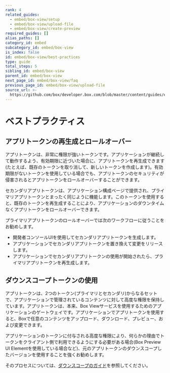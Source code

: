 ```yaml
---
rank: 4
related_guides:
  - embed/box-view/setup
  - embed/box-view/upload-file
  - embed/box-view/create-preview
required_guides: []
alias_paths: []
category_id: embed
subcategory_id: embed/box-view
is_index: false
id: embed/box-view/best-practices
type: guide
total_steps: 5
sibling_id: embed/box-view
parent_id: embed/box-view
next_page_id: embed/box-view/faq
previous_page_id: embed/box-view/upload-file
source_url: >-
  https://github.com/box/developer.box.com/blob/master/content/guides/embed/box-view/best-practices.md
---
```

# ベストプラクティス

## アプリトークンの再生成とロールオーバー

アプリトークンは、非常に権限が強いトークンです。アプリケーションが継続して動作するよう、有効期限に近づいた場合に、アプリトークンを再生成できます(たとえば、既存のトークンを取り消して、新しいトークンを作成します)。有効期限がないトークンを使用している場合でも、アプリトークンのセキュリティが侵害されるとアプリトークンをロールオーバーすることができます。

セカンダリアプリトークンは、アプリケーション構成ページで提供され、プライマリアプリトークンとまったく同じように機能します。このトークンを使用すると、既存のトークンを再生成することにより、アプリケーションのダウンタイムなくアプリトークンをロールオーバーできます。

プライマリアプリトークンのロールオーバーでは次のワークフローに従うことをお勧めします。

* 開発者コンソールUIを使用してセカンダリアプリトークンを生成します。
* アプリケーションでセカンダリアプリトークンを置き換えて変更をリリースします。
* アプリケーションでセカンダリアプリトークンの使用が開始されたら、プライマリアプリトークンを再生成します。

## ダウンスコープトークンの使用

アプリトークンは、2つのトークン(プライマリとセカンダリ)からなるセットで、アプリケーションで管理されているコンテンツに対して高度な権限を保持しています。アプリトークンは、本来、Box Viewサービスを使用するためのアプリケーションのゲートウェイです。アプリケーションでアプリトークンを使用すると、Boxで任意のコンテンツをアップロード、ダウンロード、プレビュー、および変更できます。

アプリケーションのトークンに付与される高度な権限により、何らかの理由でトークンをクライアント側で利用できるようにする必要がある場合(Box Preview UI Elementを使用している場合など)、元のアプリトークンのダウンスコープしたバージョンを使用することを強くお勧めします。

そのプロセスについては、[ダウンスコープのガイド](guide://authentication/access-tokens/downscope)を参照してください。
